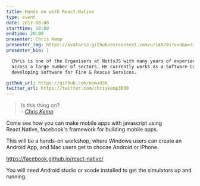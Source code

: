 ```yaml
---
title: Hands on with React.Native
type: event
date: 2017-08-08
starttime: 18:00
endtime: 20:00
presenter: Chris Kemp
presenter_img: https://avatars3.githubusercontent.com/u/149791?v=3&u=31f0d9e778f98852a3d3d6407c753d029235a640&s=400
presenter_bio: |

  Chris is one of the Organisers at NottsJS with many years of experience in IT
  across a large number of sectors. He currently works as a Software Contractor
  developing software for Fire & Rescue Services.

github_url: https://github.com/nomad3k
twitter_url: https://twitter.com/chriskemp3000
---
```


> Is this thing on?<br />- _[Chris Kemp](https://twitter.com/nomad3k/)_

Come see how you can make mobile apps with javascript using React.Native,
facebook's framework for building mobile apps.

This will be a hands-on workshop, where Windows users can create an Android App,
and Mac users get to choose Android or iPhone.

<https://facebook.github.io/react-native/>

You will need Android studio or xcode installed to get the simulators up and
running.
